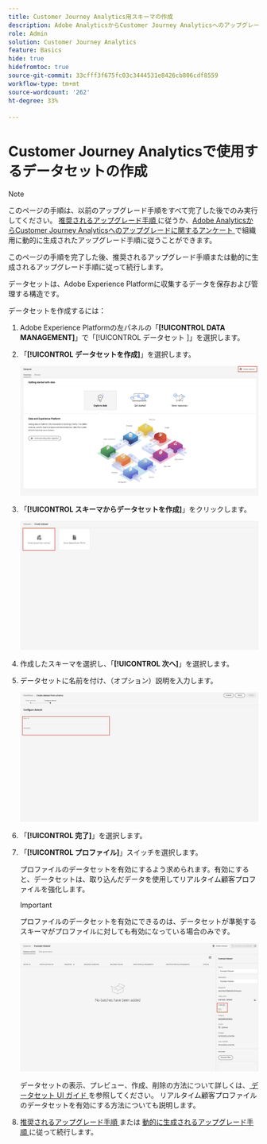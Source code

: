 ```yaml
---
title: Customer Journey Analytics用スキーマの作成
description: Adobe AnalyticsからCustomer Journey Analyticsへのアップグレードに推奨されるパスについて説明します
role: Admin
solution: Customer Journey Analytics
feature: Basics
hide: true
hidefromtoc: true
source-git-commit: 33cfff3f675fc03c3444531e8426cb806cdf8559
workflow-type: tm+mt
source-wordcount: '262'
ht-degree: 33%

---
```


# Customer Journey Analyticsで使用するデータセットの作成

>[!NOTE]
> 
>このページの手順は、以前のアップグレード手順をすべて完了した後でのみ実行してください。 [ 推奨されるアップグレード手順 ](/help/getting-started/cja-upgrade/cja-upgrade-recommendations.md#recommended-upgrade-steps-for-most-organizations) に従うか、[Adobe AnalyticsからCustomer Journey Analyticsへのアップグレードに関するアンケート ](https://gigazelle.github.io/cja-ttv/) で組織用に動的に生成されたアップグレード手順に従うことができます。
>
>このページの手順を完了した後、推奨されるアップグレード手順または動的に生成されるアップグレード手順に従って続行します。

<!-- Should we single source this instead of duplicate it? The following steps were copied from: /help/data-ingestion/aepwebsdk.md-->

データセットは、Adobe Experience Platformに収集するデータを保存および管理する構造です。

データセットを作成するには：

1. Adobe Experience Platformの左パネルの「**[!UICONTROL DATA MANAGEMENT]**」で「[!UICONTROL  データセット ]」を選択します。

1. 「**[!UICONTROL データセットを作成]**」を選択します。

   ![データセットの作成](assets/create-dataset.png)

1. 「**[!UICONTROL スキーマからデータセットを作成]**」をクリックします。

   ![スキーマからのデータセットの作成](assets/create-dataset-from-schema.png)

1. 作成したスキーマを選択し、「**[!UICONTROL 次へ]**」を選択します。

1. データセットに名前を付け、（オプション）説明を入力します。

   ![名前データセット](assets/name-your-datatest.png)

1. 「**[!UICONTROL 完了]**」を選択します。

1. 「**[!UICONTROL プロファイル]**」スイッチを選択します。

   プロファイルのデータセットを有効にするよう求められます。有効にすると、データセットは、取り込んだデータを使用してリアルタイム顧客プロファイルを強化します。

   >[!IMPORTANT]
   >
   >    プロファイルのデータセットを有効にできるのは、データセットが準拠するスキーマがプロファイルに対しても有効になっている場合のみです。

   ![プロファイルでスキーマを有効にする](assets/aepwebsdk-dataset-profile.png)

   データセットの表示、プレビュー、作成、削除の方法について詳しくは、[ データセット UI ガイド ](https://experienceleague.adobe.com/docs/experience-platform/catalog/datasets/user-guide.html?lang=ja) を参照してください。 リアルタイム顧客プロファイルのデータセットを有効にする方法についても説明します。

1. [ 推奨されるアップグレード手順 ](/help/getting-started/cja-upgrade/cja-upgrade-recommendations.md#recommended-upgrade-steps-for-most-organizations) または [ 動的に生成されるアップグレード手順 ](https://gigazelle.github.io/cja-ttv/) に従って続行します。

